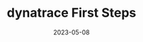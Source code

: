 ---
title: "dynatrace First Steps"
date: 2023-05-08
tags: [""]
dbiblogtitle: dynatrace-first-steps
---